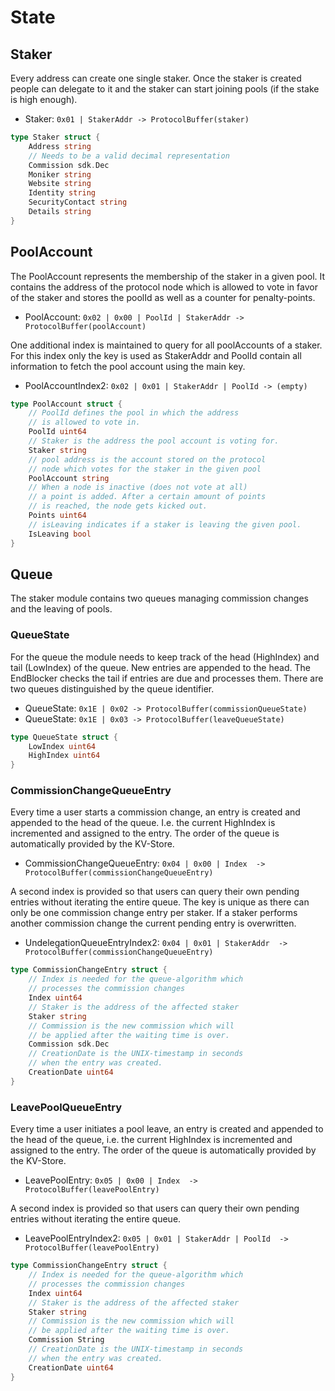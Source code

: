 <!--
order: 2
-->

# State

## Staker
Every address can create one single staker. Once the staker is created
people can delegate to it and the staker can start joining pools
(if the stake is high enough).

- Staker: `0x01 | StakerAddr -> ProtocolBuffer(staker)`

```go
type Staker struct {
    Address string
    // Needs to be a valid decimal representation
    Commission sdk.Dec 
    Moniker string 
    Website string
    Identity string 
    SecurityContact string 
    Details string 
}
```

## PoolAccount
The PoolAccount represents the membership of the staker in a given pool.
It contains the address of the protocol node which is allowed to vote
in favor of the staker and stores the poolId as well as a counter for 
penalty-points.

- PoolAccount: `0x02 | 0x00 | PoolId | StakerAddr -> ProtocolBuffer(poolAccount)`

One additional index is maintained to query for all poolAccounts of a staker. 
For this index only the key is used as StakerAddr and PoolId contain all 
information to fetch the pool account using the main key.

- PoolAccountIndex2: `0x02 | 0x01 | StakerAddr | PoolId -> (empty)`

```go
type PoolAccount struct {
    // PoolId defines the pool in which the address
    // is allowed to vote in.
    PoolId uint64
    // Staker is the address the pool account is voting for.
    Staker string
    // pool address is the account stored on the protocol
    // node which votes for the staker in the given pool
    PoolAccount string
    // When a node is inactive (does not vote at all)
    // a point is added. After a certain amount of points
    // is reached, the node gets kicked out.
    Points uint64
    // isLeaving indicates if a staker is leaving the given pool.
    IsLeaving bool
}
```

## Queue

The staker module contains two queues managing commission changes and
the leaving of pools.

### QueueState
For the queue the module needs to keep track of the head (HighIndex) and
tail (LowIndex) of the queue. New entries are appended to the
head. The EndBlocker checks the tail if entries are due and processes them.
There are two queues distinguished by the queue identifier.

- QueueState: `0x1E | 0x02 -> ProtocolBuffer(commissionQueueState)`
- QueueState: `0x1E | 0x03 -> ProtocolBuffer(leaveQueueState)`

```go
type QueueState struct {
    LowIndex uint64
    HighIndex uint64
}
```

### CommissionChangeQueueEntry
Every time a user starts a commission change, an entry is created
and appended to the head of the queue. I.e. the current HighIndex is
incremented and assigned to the entry.
The order of the queue is automatically provided by the KV-Store.

- CommissionChangeQueueEntry: `0x04 | 0x00 | Index  -> ProtocolBuffer(commissionChangeQueueEntry)`

A second index is provided so that users can query their own pending entries
without iterating the entire queue. The key is unique as there can only be
one commission change entry per staker. If a staker performs another
commission change the current pending entry is overwritten.

- UndelegationQueueEntryIndex2: `0x04 | 0x01 | StakerAddr  -> ProtocolBuffer(commissionChangeQueueEntry)`


```go
type CommissionChangeEntry struct {
    // Index is needed for the queue-algorithm which
    // processes the commission changes
    Index uint64
    // Staker is the address of the affected staker
    Staker string
    // Commission is the new commission which will
    // be applied after the waiting time is over.
    Commission sdk.Dec
    // CreationDate is the UNIX-timestamp in seconds
    // when the entry was created.
    CreationDate uint64
}
```


### LeavePoolQueueEntry
Every time a user initiates a pool leave, an entry is created
and appended to the head of the queue, i.e. the current HighIndex is
incremented and assigned to the entry.
The order of the queue is automatically provided by the KV-Store.

- LeavePoolEntry: `0x05 | 0x00 | Index  -> ProtocolBuffer(leavePoolEntry)`

A second index is provided so that users can query their own pending entries
without iterating the entire queue. 

- LeavePoolEntryIndex2: `0x05 | 0x01 | StakerAddr | PoolId  -> ProtocolBuffer(leavePoolEntry)`


```go
type CommissionChangeEntry struct {
    // Index is needed for the queue-algorithm which
    // processes the commission changes
    Index uint64
    // Staker is the address of the affected staker
    Staker string
    // Commission is the new commission which will
    // be applied after the waiting time is over.
    Commission String
    // CreationDate is the UNIX-timestamp in seconds
    // when the entry was created.
    CreationDate uint64
}
```